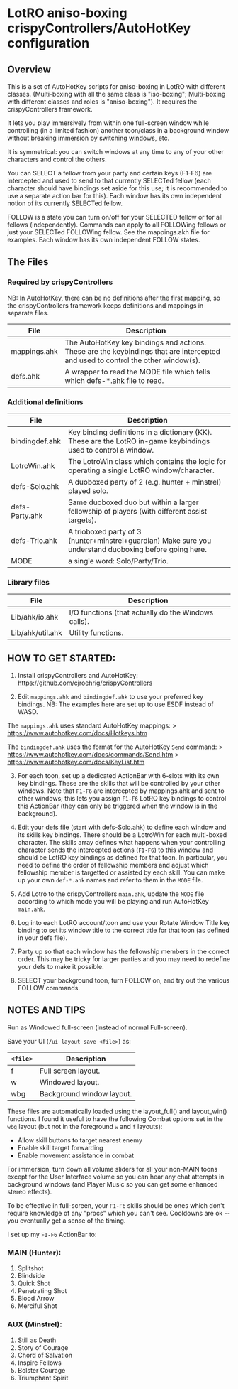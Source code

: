 # LotRO aniso-boxing crispyControllers/AutoHotKey configuration

## Overview
This is a set of AutoHotKey scripts for aniso-boxing in LotRO with different classes.  (Multi-boxing with all the same class is "iso-boxing";  Multi-boxing with different classes and roles is "aniso-boxing").  It requires the crispyControllers framework.

It lets you play immersively from within one full-screen window while controlling (in a limited fashion) another toon/class in a background window without breaking immersion by switching windows, etc.

It is symmetrical:  you can switch windows at any time to any of your other characters and control the others.

You can SELECT a fellow from your party and certain keys (F1-F6) are intercepted and used to send to that currently SELECTed fellow (each character should have bindings set aside for this use; it is recommended to use a separate action bar for this).   Each window has its own independent notion of its currently SELECTed fellow.

FOLLOW is a state you can turn on/off for your SELECTED fellow or for all fellows (independently).   Commands can apply to all FOLLOWing fellows or just your SELECTed FOLLOWing fellow.    See the mappings.akh file for examples.  Each window has its own independent FOLLOW states.

## The Files
### Required by crispyControllers
NB: In AutoHotKey, there can be no definitions after the first mapping, so the crispyControllers framework keeps definitions and mappings in separate files.

File					| Description
----					| -----------
mappings.ahk			| The AutoHotKey key bindings and actions.  These are the keybindings that are intercepted and used to control the other window(s).
defs.ahk				| A wrapper to read the MODE file which tells which defs-*.ahk file to read.

### Additional definitions
File					| Description
----					| -----------
bindingdef.ahk			| Key binding definitions in a dictionary (KK). These are the LotRO in-game keybindings used to control a window.
LotroWin.ahk			| The LotroWin class which contains the logic for operating a single LotRO window/character.
defs-Solo.ahk			| A duoboxed party of 2 (e.g. hunter + minstrel) played solo.
defs-Party.ahk			| Same duoboxed duo but within a larger fellowship of players (with different assist targets).
defs-Trio.ahk			| A trioboxed party of 3 (hunter+minstrel+guardian) Make sure you understand duoboxing before going here.
MODE					| a single word: Solo/Party/Trio.

### Library files
File					| Description
----					| -----------
Lib/ahk/io.ahk			| I/O functions (that actually do the Windows calls).
Lib/ahk/util.ahk		| Utility functions.


## HOW TO GET STARTED:
1.	Install crispyControllers and AutoHotKey:
	https://github.com/cjroehrig/crispyControllers

2.  Edit `mappings.ahk` and `bindingdef.ahk` to use your preferred key bindings.   NB: The examples here are set up to use ESDF instead of WASD.

The `mappings.ahk` uses standard AutoHotKey mappings:
	> https://www.autohotkey.com/docs/Hotkeys.htm

The `bindingdef.ahk` uses the format for the AutoHotKey `Send` command:
	> https://www.autohotkey.com/docs/commands/Send.htm
	> https://www.autohotkey.com/docs/KeyList.htm

3.	For each toon, set up a dedicated ActionBar with 6-slots with its own key bindings. These are the skills that will be controlled by your other windows.  Note that `F1-F6` are intercepted by mappings.ahk and sent to other windows;  this lets you assign `F1-F6` LotRO key bindings to control this ActionBar (they can only be triggered when the window is in the background).

4.  Edit your defs file (start with defs-Solo.ahk) to define each window and its skills key bindings.  There should be a LotroWin for each multi-boxed character.  The skills array defines what happens when your controlling character sends the intercepted actions (`F1-F6`) to this window and should be LotRO key bindings as defined for that toon.   In particular, you need to define the order of fellowship members and adjust which fellowship member is targetted or assisted by each skill.   You can make up your own `def-*.ahk` names and refer to them in the `MODE` file.

5.	Add Lotro to the crispyControllers `main.ahk`, update the `MODE` file according to which mode you will be playing and run AutoHotKey `main.ahk`.

6.	Log into each LotRO account/toon and use your Rotate Window Title key binding to set its window title to the correct title for that toon (as defined in your defs file).

7.	Party up so that each window has the fellowship members in the correct order.  This may be tricky for larger parties and you may need to redefine your defs to make it possible.

8.	SELECT your background toon, turn FOLLOW on, and try out the various FOLLOW commands.


## NOTES AND TIPS

Run as Windowed full-screen (instead of normal Full-screen).

Save your UI (`/ui layout save <file>`) as:

`<file>` | Description
------ | -----------
f | Full screen layout.
w | Windowed layout.
wbg | Background window layout.

These files are automatically loaded using the layout_full() and
layout_win() functions.  I found it useful to have the following Combat options set in the `wbg` layout (but not in the foreground `w` and `f` layouts):
- Allow skill buttons to target nearest enemy
- Enable skill target forwarding
- Enable movement assistance in combat

For immersion, turn down all volume sliders for all your non-MAIN toons except for the User Interface volume so you can hear any chat attempts in background windows (and Player Music so you can get some enhanced stereo effects).

To be effective in full-screen, your `F1-F6` skills should be ones which don't require knowledge of any "procs" which you can't see.   Cooldowns are ok -- you eventually get a sense of the timing.

I set up my `F1-F6` ActionBar to:
### MAIN (Hunter):
1.	Splitshot
2.	Blindside
3.	Quick Shot
4.	Penetrating Shot
5.	Blood Arrow
6.	Merciful Shot

### AUX (Minstrel):
1.	Still as Death
2.	Story of Courage
3.	Chord of Salvation
4.	Inspire Fellows
5.	Bolster Courage
6.	Triumphant Spirit

